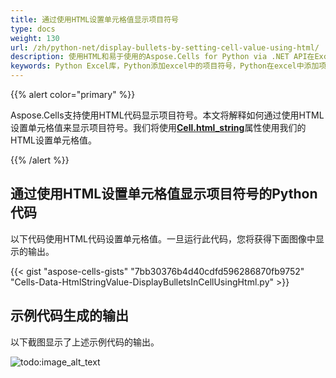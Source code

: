 ```yaml
---
title: 通过使用HTML设置单元格值显示项目符号
type: docs
weight: 130
url: /zh/python-net/display-bullets-by-setting-cell-value-using-html/
description: 使用HTML和易于使用的Aspose.Cells for Python via .NET API在Excel单元格中添加项目符号。
keywords: Python Excel库，Python添加excel中的项目符号，Python在excel中添加项目符号，Python使用HTML显示excel中的项目符号，使用Python在excel中显示项目符号，Python使用HTML在excel中添加项目符号，使用Python在excel中添加HTML中的项目符号，使用Python显示excel中的项目符号，使用Python使用HTML在excel中显示项目符号，Python在excel中使用HTML显示项目符号，Python使用HTML在excel中添加项目符号。
---
```


{{% alert color="primary" %}}

Aspose.Cells支持使用HTML代码显示项目符号。本文将解释如何通过使用HTML设置单元格值来显示项目符号。我们将使用[**Cell.html_string**](https://reference.aspose.com/cells/python-net/aspose.cells/cell/html_string/)属性使用我们的HTML设置单元格值。

{{% /alert %}}

## 通过使用HTML设置单元格值显示项目符号的Python代码

以下代码使用HTML代码设置单元格值。一旦运行此代码，您将获得下面图像中显示的输出。

{{< gist "aspose-cells-gists" "7bb30376b4d40cdfd596286870fb9752" "Cells-Data-HtmlStringValue-DisplayBulletsInCellUsingHtml.py" >}}

## 示例代码生成的输出

以下截图显示了上述示例代码的输出。

![todo:image_alt_text](display-bullets-by-setting-cell-value-using-html_1.png)
